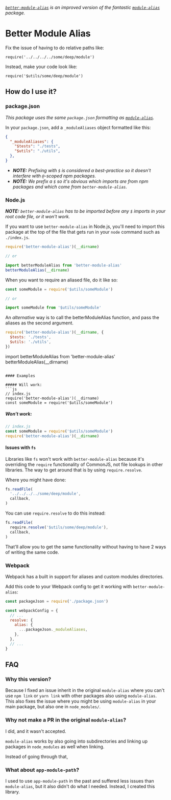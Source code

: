 _[`better-module-alias`](https://www.npmjs.com/package/better-module-alias) is an improved version of the fantastic [`module-alias`](https://github.com/ilearnio/module-alias) package._

# Better Module Alias
Fix the issue of having to do relative paths like:
```
require('../../../../some/deep/module')
```

Instead, make your code look like:
```
require('$utils/some/deep/module')
```

## How do I use it?

### package.json
_This package uses the same `package.json` formatting as [`module-alias`](https://github.com/ilearnio/module-alias)._

In your `package.json`, add a `_moduleAliases` object formatted like this:

```json
{
  "_moduleAliases": {
    "$tests": "./tests",
    "$utils": "./utils",
  },
}
```


- _**NOTE:** Prefixing with `$` is considered a best-practice so it doesn't interfere with `@`-scoped npm packages._
- _**NOTE:** We prefix a `$` so it's obvious which imports are from npm packages and which come from `better-module-alias`._

### Node.js
_**NOTE:** `better-module-alias` has to be imported before any `$` imports in your root code file, or it won't work._

If you want to use `better-module-alias` in Node.js, you'll need to import this package at the top of the file that gets run in your `node` command such as `./index.js`.

```js
require('better-module-alias')(__dirname)

// or

import betterModuleAlias from 'better-module-alias'
betterModuleAlias(__dirname)
```

When you want to require an aliased file, do it like so:

```js
const someModule = require('$utils/someModule')

// or

import someModule from '$utils/someModule'
```

An *alternative* way is to call the betterModuleAlias function, and pass the aliases as the second argument.
```js
require('better-module-alias')(__dirname, {
  $tests: './tests',
  $utils: './utils',
})
```

import betterModuleAlias from 'better-module-alias'
betterModuleAlias(__dirname)
```

#### Examples

##### Will work:
```js
// index.js
require('better-module-alias')(__dirname)
const someModule = require('$utils/someModule')
```

##### Won't work:
```js
// index.js
const someModule = require('$utils/someModule')
require('better-module-alias')(__dirname)
```

#### Issues with `fs`

Libraries like `fs` won't work with `better-module-alias` because it's overriding the `require` functionality of CommonJS, not file lookups in other libraries. The way to get around that is by using `require.resolve`.

Where you might have done:
```js
fs.readFile(
  '../../../../some/deep/module',
  callback,
)
```

You can use `require.resolve` to do this instead:
```js
fs.readFile(
  require.resolve('$utils/some/deep/module'),
  callback,
)
```

That'll allow you to get the same functionality without having to have 2 ways of writing the same code.

### Webpack
Webpack has a built in support for aliases and custom modules directories.

Add this code to your Webpack config to get it working with `better-module-alias`:

```js
const packageJson = require('./package.json')

const webpackConfig = {
  // ...
  resolve: {
    alias: {
      ...packageJson._moduleAliases,
    },
  },
  // ...
}
```

## FAQ

### Why this version?

Because I fixed an issue inherit in the original `module-alias` where you can't use `npm link` or `yarn link` with other packages also using `module-alias`. This also fixes the issue where you might be using `module-alias` in your main package, but also one in `node_modules/`.

### Why not make a PR in the original `module-alias`?

I did, and it wasn't accepted.

`module-alias` works by also going into subdirectories and linking up packages in `node_modules` as well when linking.

Instead of going through that,

### What about `app-module-path`?

I used to use `app-module-path` in the past and suffered less issues than `module-alias`, but it also didn't do what I needed. Instead, I created this library.
